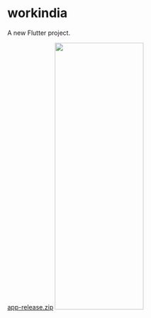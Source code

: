 # workindia

A new Flutter project.

[app-release.zip](https://github.com/shivam05241/workindia/files/6872372/app-release.zip)
<img src="https://user-images.githubusercontent.com/56262914/126868311-122bdd19-0c37-4f9e-9f9b-1dac5b9143e5.gif" width="200" height="600"/>

